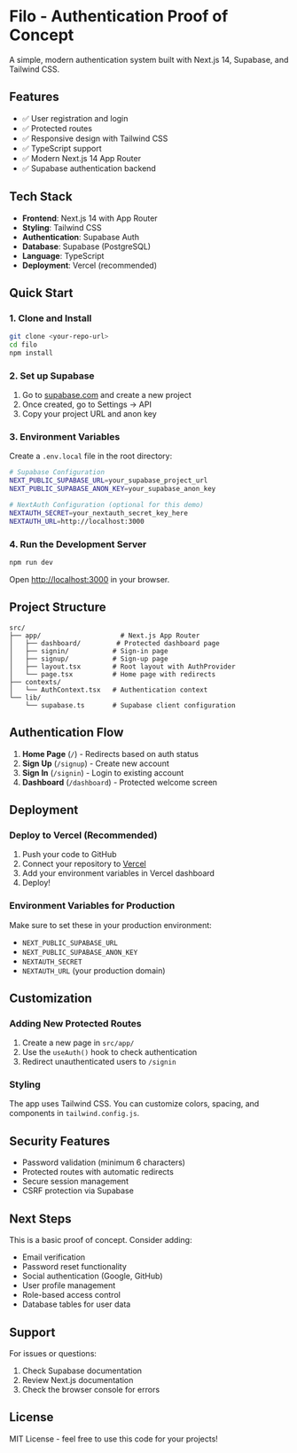 # Filo - Authentication Proof of Concept

A simple, modern authentication system built with Next.js 14, Supabase, and Tailwind CSS.

## Features

- ✅ User registration and login
- ✅ Protected routes
- ✅ Responsive design with Tailwind CSS
- ✅ TypeScript support
- ✅ Modern Next.js 14 App Router
- ✅ Supabase authentication backend

## Tech Stack

- **Frontend**: Next.js 14 with App Router
- **Styling**: Tailwind CSS
- **Authentication**: Supabase Auth
- **Database**: Supabase (PostgreSQL)
- **Language**: TypeScript
- **Deployment**: Vercel (recommended)

## Quick Start

### 1. Clone and Install

```bash
git clone <your-repo-url>
cd filo
npm install
```

### 2. Set up Supabase

1. Go to [supabase.com](https://supabase.com) and create a new project
2. Once created, go to Settings → API
3. Copy your project URL and anon key

### 3. Environment Variables

Create a `.env.local` file in the root directory:

```bash
# Supabase Configuration
NEXT_PUBLIC_SUPABASE_URL=your_supabase_project_url
NEXT_PUBLIC_SUPABASE_ANON_KEY=your_supabase_anon_key

# NextAuth Configuration (optional for this demo)
NEXTAUTH_SECRET=your_nextauth_secret_key_here
NEXTAUTH_URL=http://localhost:3000
```

### 4. Run the Development Server

```bash
npm run dev
```

Open [http://localhost:3000](http://localhost:3000) in your browser.

## Project Structure

```
src/
├── app/                    # Next.js App Router
│   ├── dashboard/         # Protected dashboard page
│   ├── signin/           # Sign-in page
│   ├── signup/           # Sign-up page
│   ├── layout.tsx        # Root layout with AuthProvider
│   └── page.tsx          # Home page with redirects
├── contexts/
│   └── AuthContext.tsx   # Authentication context
└── lib/
    └── supabase.ts       # Supabase client configuration
```

## Authentication Flow

1. **Home Page** (`/`) - Redirects based on auth status
2. **Sign Up** (`/signup`) - Create new account
3. **Sign In** (`/signin`) - Login to existing account
4. **Dashboard** (`/dashboard`) - Protected welcome screen

## Deployment

### Deploy to Vercel (Recommended)

1. Push your code to GitHub
2. Connect your repository to [Vercel](https://vercel.com)
3. Add your environment variables in Vercel dashboard
4. Deploy!

### Environment Variables for Production

Make sure to set these in your production environment:

- `NEXT_PUBLIC_SUPABASE_URL`
- `NEXT_PUBLIC_SUPABASE_ANON_KEY`
- `NEXTAUTH_SECRET`
- `NEXTAUTH_URL` (your production domain)

## Customization

### Adding New Protected Routes

1. Create a new page in `src/app/`
2. Use the `useAuth()` hook to check authentication
3. Redirect unauthenticated users to `/signin`

### Styling

The app uses Tailwind CSS. You can customize colors, spacing, and components in `tailwind.config.js`.

## Security Features

- Password validation (minimum 6 characters)
- Protected routes with automatic redirects
- Secure session management
- CSRF protection via Supabase

## Next Steps

This is a basic proof of concept. Consider adding:

- Email verification
- Password reset functionality
- Social authentication (Google, GitHub)
- User profile management
- Role-based access control
- Database tables for user data

## Support

For issues or questions:
1. Check Supabase documentation
2. Review Next.js documentation
3. Check the browser console for errors

## License

MIT License - feel free to use this code for your projects!
